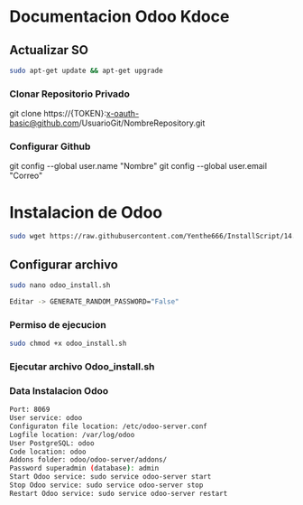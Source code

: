 # Documentacion Odoo Kdoce

## Actualizar SO
```bash
sudo apt-get update && apt-get upgrade
```

### Clonar Repositorio Privado
git clone https://{TOKEN}:x-oauth-basic@github.com/UsuarioGit/NombreRepository.git

### Configurar Github 
git config --global user.name "Nombre"
git config --global user.email "Correo"


# Instalacion de Odoo
```bash
sudo wget https://raw.githubusercontent.com/Yenthe666/InstallScript/14.0/odoo_install.sh
```

## Configurar archivo 
```bash
sudo nano odoo_install.sh

Editar -> GENERATE_RANDOM_PASSWORD="False"
```

### Permiso de ejecucion
```bash
sudo chmod +x odoo_install.sh
```

### Ejecutar archivo Odoo_install.sh

### Data Instalacion Odoo
```bash
Port: 8069
User service: odoo
Configuraton file location: /etc/odoo-server.conf
Logfile location: /var/log/odoo
User PostgreSQL: odoo
Code location: odoo
Addons folder: odoo/odoo-server/addons/
Password superadmin (database): admin
Start Odoo service: sudo service odoo-server start
Stop Odoo service: sudo service odoo-server stop
Restart Odoo service: sudo service odoo-server restart
```